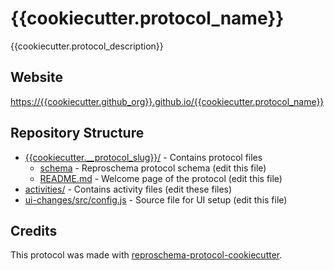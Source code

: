 # {{cookiecutter.protocol_name}}

{{cookiecutter.protocol_description}}

## Website

[https://{{cookiecutter.github_org}}.github.io/{{cookiecutter.protocol_name}}](https://{{cookiecutter.github_org}}.github.io/{{cookiecutter.protocol_name}})

## Repository Structure

* [{{cookiecutter.__protocol_slug}}/]({{cookiecutter.__protocol_slug}}/) - Contains protocol files
  * [schema]({{cookiecutter.__protocol_slug}}/{{cookiecutter.__protocol_slug}}_schema) - Reproschema protocol schema (edit this file)
  * [README.md]({{cookiecutter.__protocol_slug}}/README.md) - Welcome page of the protocol (edit this file)
* [activities/](activities/) - Contains activity files (edit these files)
* [ui-changes/src/config.js](ui-changes/src/config.js) - Source file for UI setup (edit this file)

## Credits

This protocol was made with
[reproschema-protocol-cookiecutter](https://github.com/ReproNim/reproschema-protocol-cookiecutter).
